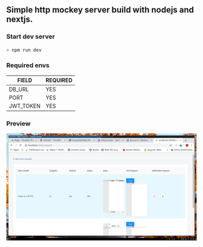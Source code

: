 ## Simple http mockey server build with nodejs and nextjs.


###  Start dev server 
```sh
> npm run dev

```


### Required envs

|   FIELD                   |          REQUIRED          |
| ------------------------- | -------------------------  |
|          DB_URL           |         YES                |
|   PORT                    |          YES               |
|  JWT_TOKEN                |           YES              |


### Preview

<img src="./preview.png" >
